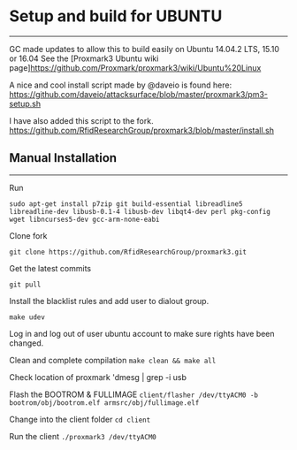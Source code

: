 # Setup and build for UBUNTU
---
GC made updates to allow this to build easily on Ubuntu 14.04.2 LTS, 15.10 or 16.04
See the [Proxmark3 Ubuntu wiki page]https://github.com/Proxmark/proxmark3/wiki/Ubuntu%20Linux

A nice and cool install script made by @daveio is found here: 
https://github.com/daveio/attacksurface/blob/master/proxmark3/pm3-setup.sh

I have also added this script to the fork.
https://github.com/RfidResearchGroup/proxmark3/blob/master/install.sh


## Manual Installation
---
Run

`sudo apt-get install p7zip git build-essential libreadline5 libreadline-dev libusb-0.1-4 libusb-dev libqt4-dev perl pkg-config wget libncurses5-dev gcc-arm-none-eabi`

Clone fork

`git clone https://github.com/RfidResearchGroup/proxmark3.git`

Get the latest commits

`git pull`

Install the blacklist rules and add user to dialout group. 

`make udev`

Log in and log out of user ubuntu account to make sure rights have been changed. 

Clean and complete compilation
`make clean && make all`
	
Check location of proxmark 
'dmesg | grep -i usb

Flash the BOOTROM & FULLIMAGE
`client/flasher /dev/ttyACM0 -b bootrom/obj/bootrom.elf armsrc/obj/fullimage.elf`
	
Change into the client folder
`cd client`
	
Run the client
`./proxmark3 /dev/ttyACM0`
